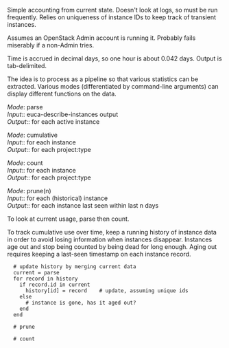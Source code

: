 Simple accounting from current state.  Doesn't look at logs, so must be run frequently. Relies on uniqueness of instance IDs to keep track of transient instances.

Assumes an OpenStack Admin account is running it.  Probably fails miserably if a non-Admin tries.

Time is accrued in decimal days, so one hour is about 0.042 days.
Output is tab-delimited.

The idea is to process as a pipeline so that various statistics can be extracted.
Various modes (differentiated by command-line arguments) can display different functions on the data.

*Mode*: parse    
*Input*:: euca-describe-instances output    
*Output*:: <id project type age timestamp> for each active instance

*Mode*: cumulative    
*Input*:: <id project type age> for each instance    
*Output*:: <project type instance-days> for each project:type

*Mode*: count    
*Input*:: <id project type age> for each instance    
*Output*:: <project type instance-count> for each project:type

*Mode*: prune(n)    
*Input*:: <id project type age timestamp> for each (historical) instance    
*Output*:: <id project type age> for each instance last seen within last n days

To look at current usage, parse then count.

To track cumulative use over time, keep a running history of instance data in order to avoid losing information when instances disappear.  Instances age out and stop being counted by being dead for long enough.  Aging out requires keeping a last-seen timestamp on each instance record.

```
  # update history by merging current data 
  current = parse
  for record in history
    if record.id in current
      history[id] = record    # update, assuming unique ids
    else
      # instance is gone, has it aged out?
    end
  end

  # prune 

  # count
```
